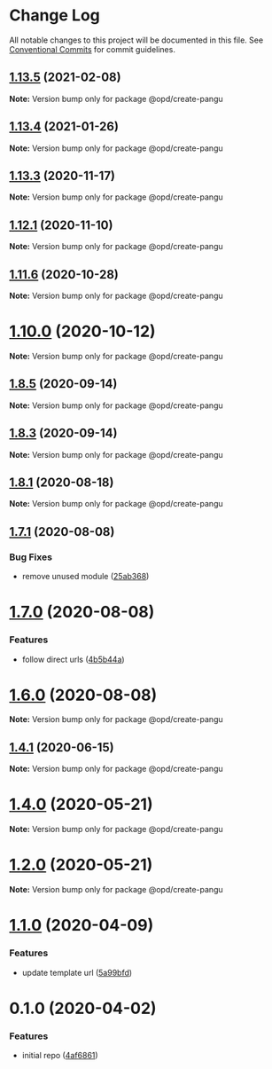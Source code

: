 # Change Log

All notable changes to this project will be documented in this file.
See [Conventional Commits](https://conventionalcommits.org) for commit guidelines.

## [1.13.5](https://github.com/open-data-plan/pangu/compare/v1.13.4...v1.13.5) (2021-02-08)

**Note:** Version bump only for package @opd/create-pangu

## [1.13.4](https://github.com/open-data-plan/pangu/compare/v1.13.3...v1.13.4) (2021-01-26)

**Note:** Version bump only for package @opd/create-pangu

## [1.13.3](https://github.com/open-data-plan/pangu/compare/v1.13.2...v1.13.3) (2020-11-17)

**Note:** Version bump only for package @opd/create-pangu

## [1.12.1](https://github.com/open-data-plan/pangu/compare/v1.12.0...v1.12.1) (2020-11-10)

**Note:** Version bump only for package @opd/create-pangu

## [1.11.6](https://github.com/open-data-plan/pangu/compare/v1.11.5...v1.11.6) (2020-10-28)

**Note:** Version bump only for package @opd/create-pangu

# [1.10.0](https://github.com/open-data-plan/pangu/compare/v1.9.2...v1.10.0) (2020-10-12)

**Note:** Version bump only for package @opd/create-pangu

## [1.8.5](https://github.com/open-data-plan/pangu/compare/v1.8.4...v1.8.5) (2020-09-14)

**Note:** Version bump only for package @opd/create-pangu

## [1.8.3](https://github.com/open-data-plan/pangu/compare/v1.8.2...v1.8.3) (2020-09-14)

**Note:** Version bump only for package @opd/create-pangu

## [1.8.1](https://github.com/open-data-plan/pangu/compare/v1.8.0...v1.8.1) (2020-08-18)

**Note:** Version bump only for package @opd/create-pangu

## [1.7.1](https://github.com/open-data-plan/pangu/compare/v1.7.0...v1.7.1) (2020-08-08)

### Bug Fixes

- remove unused module ([25ab368](https://github.com/open-data-plan/pangu/commit/25ab36847bce2fa3b916a339b85fe20e32158552))

# [1.7.0](https://github.com/open-data-plan/pangu/compare/v1.6.3...v1.7.0) (2020-08-08)

### Features

- follow direct urls ([4b5b44a](https://github.com/open-data-plan/pangu/commit/4b5b44aca3999df515c9b7d9690379c6f5ec32ed))

# [1.6.0](https://github.com/open-data-plan/pangu/compare/v1.5.1...v1.6.0) (2020-08-08)

**Note:** Version bump only for package @opd/create-pangu

## [1.4.1](https://github.com/open-data-plan/pangu/compare/v1.4.0...v1.4.1) (2020-06-15)

**Note:** Version bump only for package @opd/create-pangu

# [1.4.0](https://github.com/open-data-plan/pangu/compare/v1.3.0...v1.4.0) (2020-05-21)

**Note:** Version bump only for package @opd/create-pangu

# [1.2.0](https://github.com/open-data-plan/pangu/compare/v1.1.0...v1.2.0) (2020-05-21)

**Note:** Version bump only for package @opd/create-pangu

# [1.1.0](https://github.com/open-data-plan/pangu/compare/v1.0.0...v1.1.0) (2020-04-09)

### Features

- update template url ([5a99bfd](https://github.com/open-data-plan/pangu/commit/5a99bfd2f53e31489c2f0ed0b593337a634d8eed))

# 0.1.0 (2020-04-02)

### Features

- initial repo ([4af6861](https://github.com/open-data-plan/pangu/commit/4af68610cae7d78784c7b2e0d4675365b18cc106))
